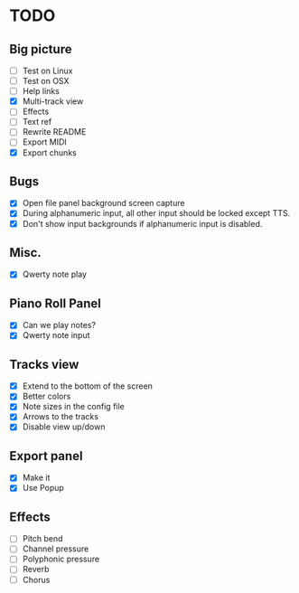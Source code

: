 # TODO

## Big picture

- [ ] Test on Linux
- [ ] Test on OSX
- [ ] Help links
- [x] Multi-track view
- [ ] Effects
- [ ] Text ref
- [ ] Rewrite README
- [ ] Export MIDI
- [x] Export chunks

## Bugs

- [x] Open file panel background screen capture
- [x] During alphanumeric input, all other input should be locked except TTS.
- [x] Don't show input backgrounds if alphanumeric input is disabled.

## Misc.

- [x] Qwerty note play

## Piano Roll Panel

- [x] Can we play notes?
- [x] Qwerty note input

## Tracks view

- [x] Extend to the bottom of the screen
- [x] Better colors
- [x] Note sizes in the config file
- [x] Arrows to the tracks
- [x] Disable view up/down

## Export panel

- [x] Make it
- [x] Use Popup

## Effects

- [ ] Pitch bend
- [ ] Channel pressure
- [ ] Polyphonic pressure
- [ ] Reverb
- [ ] Chorus